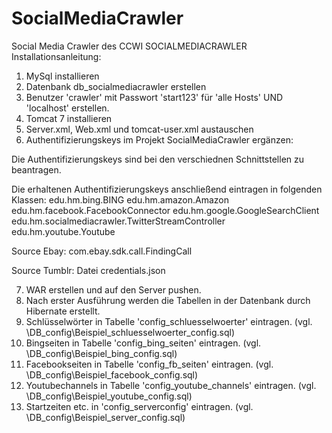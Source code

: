 # SocialMediaCrawler
Social Media Crawler des CCWI
SOCIALMEDIACRAWLER
Installationsanleitung:
1. MySql installieren
2. Datenbank db_socialmediacrawler erstellen
3. Benutzer 'crawler' mit Passwort 'start123' für 'alle Hosts' UND 'localhost' erstellen.
4. Tomcat 7 installieren
5. Server.xml, Web.xml und tomcat-user.xml austauschen
6. Authentifizierungskeys im Projekt SocialMediaCrawler ergänzen:

Die Authentifizierungskeys sind bei den verschiednen Schnittstellen zu beantragen.

Die erhaltenen Authentifizierungskeys anschließend eintragen in folgenden Klassen:
edu.hm.bing.BING
edu.hm.amazon.Amazon
edu.hm.facebook.FacebookConnector
edu.hm.google.GoogleSearchClient
edu.hm.socialmediacrawler.TwitterStreamController
edu.hm.youtube.Youtube

Source Ebay:
com.ebay.sdk.call.FindingCall

Source Tumblr:
Datei credentials.json

7. WAR erstellen und auf den Server pushen.
8. Nach erster Ausführung werden die Tabellen in der Datenbank durch Hibernate erstellt.
9. Schlüsselwörter in Tabelle 'config_schluesselwoerter' eintragen. (vgl. \DB_config\Beispiel_schluesselwoerter_config.sql)
10. Bingseiten in Tabelle 'config_bing_seiten' eintragen. (vgl. \DB_config\Beispiel_bing_config.sql)
11. Facebookseiten in Tabelle 'config_fb_seiten' eintragen. (vgl. \DB_config\Beispiel_facebook_config.sql)
12. Youtubechannels in Tabelle 'config_youtube_channels' eintragen. (vgl. \DB_config\Beispiel_youtube_config.sql)
13. Startzeiten etc. in 'config_serverconfig' eintragen. (vgl. \DB_config\Beispiel_server_config.sql)

